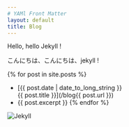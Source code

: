 ```yaml
---
# YAMl Front Matter
layout: default
title: Blog
---
```


Hello, hello Jekyll !  

こんにちは、こんにちは、jekyll !  

{% for post in site.posts %}
 - [{{ post.date | date_to_long_string }}<br>{{ post.title }}](/blog{{ post.url }})
 - {{ post.excerpt }}
{% endfor %}

![Jekyll](/blog/common/images/jekyll.png)
